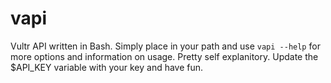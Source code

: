 # vapi
Vultr API written in Bash. Simply place in your path and use `vapi --help` for more options and information on usage. Pretty self explanitory. Update the $API_KEY variable with your key and have fun.
